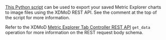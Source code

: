 [This Python script](assets/scripts/export-metric-explorer-charts.py) can be
used to export your saved Metric Explorer charts to image files using the XDMoD
REST API. See the comment at the top of the script for more information.

Refer to the XDMoD [Metric Explorer Tab Controller REST
API](rest.html#tag/Metric-Explorer/paths/~1controllers~1metric_explorer.php/post)
`get_data` operation for more information on the REST request body schema.
